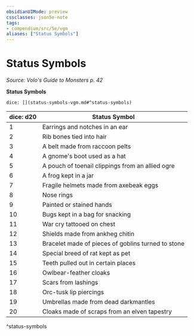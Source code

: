 ```yaml
---
obsidianUIMode: preview
cssclasses: json5e-note
tags:
- compendium/src/5e/vgm
aliases: ["Status Symbols"]
---
```

# Status Symbols
*Source: Volo's Guide to Monsters p. 42* 

**Status Symbols**

`dice: [](status-symbols-vgm.md#^status-symbols)`

| dice: d20 | Status Symbol |
|-----------|---------------|
| 1 | Earrings and notches in an ear |
| 2 | Rib bones tied into hair |
| 3 | A belt made from raccoon pelts |
| 4 | A gnome's boot used as a hat |
| 5 | A pouch of toenail clippings from an allied ogre |
| 6 | A frog kept in a jar |
| 7 | Fragile helmets made from axebeak eggs |
| 8 | Nose rings |
| 9 | Painted or stained hands |
| 10 | Bugs kept in a bag for snacking |
| 11 | War cry tattooed on chest |
| 12 | Shields made from ankheg chitin |
| 13 | Bracelet made of pieces of goblins turned to stone |
| 14 | Special breed of rat kept as pet |
| 15 | Teeth pulled out in certain places |
| 16 | Owlbear-feather cloaks |
| 17 | Scars from lashings |
| 18 | Orc-tusk lip piercings |
| 19 | Umbrellas made from dead darkmantles |
| 20 | Cloaks made of scraps from an elven tapestry |
^status-symbols